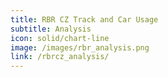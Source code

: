```yaml
---
title: RBR CZ Track and Car Usage
subtitle: Analysis
icon: solid/chart-line
image: /images/rbr_analysis.png
link: /rbrcz_analysis/
---
```

